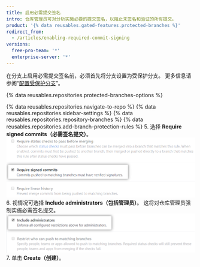 ```yaml
---
title: 启用必需提交签名
intro: 仓库管理员可对分析实施必要的提交签名，以阻止未签名和验证的所有提交。
product: '{% data reusables.gated-features.protected-branches %}'
redirect_from:
  - /articles/enabling-required-commit-signing
versions:
  free-pro-team: '*'
  enterprise-server: '*'
---
```


在分支上启用必需提交签名前，必须首先将分支设置为受保护分支。 更多信息请参阅“[配置受保护分支](/github/administering-a-repository/configuring-protected-branches)”。

{% data reusables.repositories.protected-branches-options %}

{% data reusables.repositories.navigate-to-repo %}
{% data reusables.repositories.sidebar-settings %}
{% data reusables.repositories.repository-branches %}
{% data reusables.repositories.add-branch-protection-rules %}
5. 选择 **Require signed commits（必需签名提交）**。 ![必需签名提交选项](/assets/images/help/repository/require-signed-commits.png)
6. 视情况可选择 **Include administrators（包括管理员）**。 这将对仓库管理员强制实施必需签名提交。 ![包括管理员复选框](/assets/images/help/repository/include-admins-protected-branches.png)
7. 单击 **Create（创建）**。
